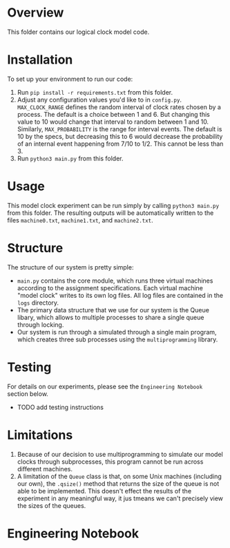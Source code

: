 # Overview
This folder contains our logical clock model code.

# Installation
To set up your environment to run our code:
1) Run `pip install -r requirements.txt` from this folder. 
2) Adjust any configuration values you'd like to in `config.py`. `MAX_CLOCK_RANGE` defines the random interval of clock rates chosen by a process. The default is a choice between 1 and 6. But changing this value to 10 would change that interval to random between 1 and 10. Similarly, `MAX_PROBABILITY` is the range for interval events. The default is 10 by the specs, but decreasing this to 6 would decrease the probability of an internal event happening from 7/10 to 1/2. This cannot be less than 3. 
2) Run `python3 main.py` from this folder.

# Usage

This model clock experiment can be run simply by calling `python3 main.py` from this folder. The resulting outputs will be automatically written to the files `machine0.txt`, `machine1.txt`, and `machine2.txt`. 

# Structure

The structure of our system is pretty simple:
- `main.py` contains the core module, which runs three virtual machines according to the assignment specifications. Each virtual machine "model clock" writes to its own log files. All log files are contained in the `logs` directory. 
- The primary data structure that we use for our system is the Queue libary, which allows to multiple processes to share a single queue through locking. 
- Our system is run through a simulated through a single main program, which creates three sub processes using the `multiprogramming` library. 

# Testing

For details on our experiments, please see the `Engineering Notebook` section below.

- TODO add testing instructions

# Limitations

1) Because of our decision to use multiprogramming to simulate our model clocks through subprocesses, this program cannot be run across different machines. 
2) A limitation of the `Queue` class is that, on some Unix machines (including our own), the `.qsize()` method that returns the size of the queue is not able to be implemented. This doesn't effect the results of the experiment in any meaningful way, it jus tmeans we can't precisely view the sizes of the queues.

# Engineering Notebook


